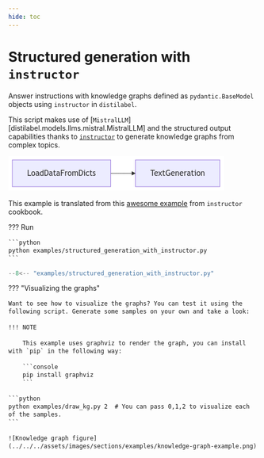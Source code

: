 ```yaml
---
hide: toc
---
```

# Structured generation with `instructor`

Answer instructions with knowledge graphs defined as `pydantic.BaseModel` objects using `instructor` in `distilabel`.

This script makes use of [`MistralLLM`][distilabel.models.llms.mistral.MistralLLM] and the structured output capabilities thanks to [`instructor`](https://python.useinstructor.com/) to generate knowledge graphs from complex topics.

![Knowledge graph figure](../../../assets/pipelines/knowledge_graphs.png)

This example is translated from this [awesome example](https://python.useinstructor.com/examples/knowledge_graph/) from `instructor` cookbook.

??? Run

    ```python
    python examples/structured_generation_with_instructor.py
    ```

```python title="structured_generation_with_instructor.py"
--8<-- "examples/structured_generation_with_instructor.py"
```

??? "Visualizing the graphs"

    Want to see how to visualize the graphs? You can test it using the following script. Generate some samples on your own and take a look:

    !!! NOTE

        This example uses graphviz to render the graph, you can install with `pip` in the following way:

        ```console
        pip install graphviz
        ```

    ```python
    python examples/draw_kg.py 2  # You can pass 0,1,2 to visualize each of the samples.
    ```

    ![Knowledge graph figure](../../../assets/images/sections/examples/knowledge-graph-example.png)
